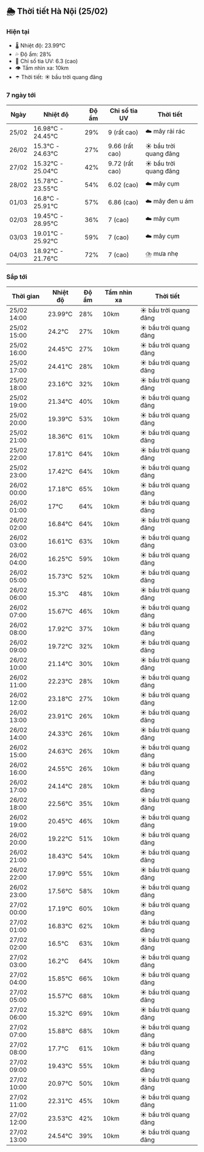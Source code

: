 ## 🌦️ Thời tiết Hà Nội (25/02)

### Hiện tại

- 🌡️ Nhiệt độ: 23.99℃
- 💦 Độ ẩm: 28%
- 🌟 Chỉ số tia UV: 6.3 (cao)
- 👁️ Tầm nhìn xa: 10km
- ☂️ Thời tiết: ☀️ bầu trời quang đãng

### 7 ngày tới

| Ngày | Nhiệt độ | Độ ẩm | Chỉ số tia UV | Thời tiết |
| --- | --- | --- | --- | --- |
| 25/02 | 16.98℃ - 24.45℃ | 29% | 9 (rất cao) | ☁️ mây rải rác |
| 26/02 | 15.3℃ - 24.63℃ | 27% | 9.66 (rất cao) | ☀️ bầu trời quang đãng |
| 27/02 | 15.32℃ - 25.04℃ | 42% | 9.72 (rất cao) | ☀️ bầu trời quang đãng |
| 28/02 | 15.78℃ - 23.55℃ | 54% | 6.02 (cao) | ☁️ mây cụm |
| 01/03 | 16.8℃ - 25.91℃ | 57% | 6.86 (cao) | ☁️ mây đen u ám |
| 02/03 | 19.45℃ - 28.95℃ | 36% | 7 (cao) | ☁️ mây cụm |
| 03/03 | 19.01℃ - 25.92℃ | 59% | 7 (cao) | ☁️ mây cụm |
| 04/03 | 18.92℃ - 21.76℃ | 72% | 7 (cao) | ⛈️ mưa nhẹ |

### Sắp tới

| Thời gian | Nhiệt độ | Độ ẩm | Tầm nhìn xa | Thời tiết |
| --- | --- | --- | --- | --- |
| 25/02 14:00 | 23.99℃ | 28% | 10km | ☀️ bầu trời quang đãng |
| 25/02 15:00 | 24.2℃ | 27% | 10km | ☀️ bầu trời quang đãng |
| 25/02 16:00 | 24.45℃ | 27% | 10km | ☀️ bầu trời quang đãng |
| 25/02 17:00 | 24.41℃ | 28% | 10km | ☀️ bầu trời quang đãng |
| 25/02 18:00 | 23.16℃ | 32% | 10km | ☀️ bầu trời quang đãng |
| 25/02 19:00 | 21.34℃ | 40% | 10km | ☀️ bầu trời quang đãng |
| 25/02 20:00 | 19.39℃ | 53% | 10km | ☀️ bầu trời quang đãng |
| 25/02 21:00 | 18.36℃ | 61% | 10km | ☀️ bầu trời quang đãng |
| 25/02 22:00 | 17.81℃ | 64% | 10km | ☀️ bầu trời quang đãng |
| 25/02 23:00 | 17.42℃ | 64% | 10km | ☀️ bầu trời quang đãng |
| 26/02 00:00 | 17.18℃ | 65% | 10km | ☀️ bầu trời quang đãng |
| 26/02 01:00 | 17℃ | 64% | 10km | ☀️ bầu trời quang đãng |
| 26/02 02:00 | 16.84℃ | 64% | 10km | ☀️ bầu trời quang đãng |
| 26/02 03:00 | 16.61℃ | 63% | 10km | ☀️ bầu trời quang đãng |
| 26/02 04:00 | 16.25℃ | 59% | 10km | ☀️ bầu trời quang đãng |
| 26/02 05:00 | 15.73℃ | 52% | 10km | ☀️ bầu trời quang đãng |
| 26/02 06:00 | 15.3℃ | 48% | 10km | ☀️ bầu trời quang đãng |
| 26/02 07:00 | 15.67℃ | 46% | 10km | ☀️ bầu trời quang đãng |
| 26/02 08:00 | 17.92℃ | 37% | 10km | ☀️ bầu trời quang đãng |
| 26/02 09:00 | 19.72℃ | 32% | 10km | ☀️ bầu trời quang đãng |
| 26/02 10:00 | 21.14℃ | 30% | 10km | ☀️ bầu trời quang đãng |
| 26/02 11:00 | 22.23℃ | 28% | 10km | ☀️ bầu trời quang đãng |
| 26/02 12:00 | 23.18℃ | 27% | 10km | ☀️ bầu trời quang đãng |
| 26/02 13:00 | 23.91℃ | 26% | 10km | ☀️ bầu trời quang đãng |
| 26/02 14:00 | 24.33℃ | 26% | 10km | ☀️ bầu trời quang đãng |
| 26/02 15:00 | 24.63℃ | 26% | 10km | ☀️ bầu trời quang đãng |
| 26/02 16:00 | 24.55℃ | 26% | 10km | ☀️ bầu trời quang đãng |
| 26/02 17:00 | 24.14℃ | 28% | 10km | ☀️ bầu trời quang đãng |
| 26/02 18:00 | 22.56℃ | 35% | 10km | ☀️ bầu trời quang đãng |
| 26/02 19:00 | 20.45℃ | 46% | 10km | ☀️ bầu trời quang đãng |
| 26/02 20:00 | 19.22℃ | 51% | 10km | ☀️ bầu trời quang đãng |
| 26/02 21:00 | 18.43℃ | 54% | 10km | ☀️ bầu trời quang đãng |
| 26/02 22:00 | 17.99℃ | 55% | 10km | ☀️ bầu trời quang đãng |
| 26/02 23:00 | 17.56℃ | 58% | 10km | ☀️ bầu trời quang đãng |
| 27/02 00:00 | 17.19℃ | 60% | 10km | ☀️ bầu trời quang đãng |
| 27/02 01:00 | 16.83℃ | 62% | 10km | ☀️ bầu trời quang đãng |
| 27/02 02:00 | 16.5℃ | 63% | 10km | ☀️ bầu trời quang đãng |
| 27/02 03:00 | 16.2℃ | 64% | 10km | ☀️ bầu trời quang đãng |
| 27/02 04:00 | 15.85℃ | 66% | 10km | ☀️ bầu trời quang đãng |
| 27/02 05:00 | 15.57℃ | 68% | 10km | ☀️ bầu trời quang đãng |
| 27/02 06:00 | 15.32℃ | 69% | 10km | ☀️ bầu trời quang đãng |
| 27/02 07:00 | 15.88℃ | 68% | 10km | ☀️ bầu trời quang đãng |
| 27/02 08:00 | 17.7℃ | 61% | 10km | ☀️ bầu trời quang đãng |
| 27/02 09:00 | 19.43℃ | 55% | 10km | ☀️ bầu trời quang đãng |
| 27/02 10:00 | 20.97℃ | 50% | 10km | ☀️ bầu trời quang đãng |
| 27/02 11:00 | 22.31℃ | 45% | 10km | ☀️ bầu trời quang đãng |
| 27/02 12:00 | 23.53℃ | 42% | 10km | ☀️ bầu trời quang đãng |
| 27/02 13:00 | 24.54℃ | 39% | 10km | ☀️ bầu trời quang đãng |
